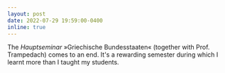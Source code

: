 ```yaml
---
layout: post
date: 2022-07-29 19:59:00-0400
inline: true
---
```


The *Hauptseminar* »Griechische Bundesstaaten« (together with Prof. Trampedach) comes to an end. It's a rewarding semester during which I learnt more than I taught my students.
